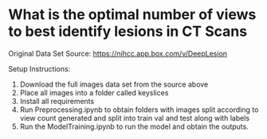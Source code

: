 # What is the optimal number of views to best identify lesions in CT Scans

Original Data Set Source: https://nihcc.app.box.com/v/DeepLesion

Setup Instructions:
1) Download the full images data set from the source above
2) Place all images into a folder called keyslices
3) Install all requirements
4) Run Preprocessing.ipynb to obtain folders with images split according to view count generated and split into train val and test along with labels
5) Run the ModelTraining.ipynb to run the model and obtain the outputs.
